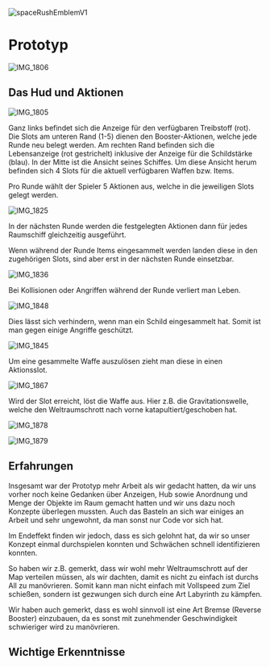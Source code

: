 ![spaceRushEmblemV1](images/spaceRushLogo.jpg)

# Prototyp

![IMG_1806](images/IMG_1806.JPG)

## Das Hud und Aktionen

![IMG_1805](images/IMG_1805.JPG)

Ganz links befindet sich die Anzeige für den verfügbaren Treibstoff (rot). Die Slots am unteren Rand (1-5) dienen den Booster-Aktionen, welche jede Runde neu belegt werden. Am rechten Rand befinden sich die Lebensanzeige (rot gestrichelt) inklusive der Anzeige für die Schildstärke (blau). In der Mitte ist die Ansicht seines Schiffes. Um diese Ansicht herum befinden sich 4 Slots für die aktuell verfügbaren Waffen bzw. Items.

Pro Runde wählt der Spieler 5 Aktionen aus, welche in die jeweiligen Slots gelegt werden.

![IMG_1825](images/IMG_1825.JPG)

In der nächsten Runde werden die festgelegten Aktionen dann für jedes Raumschiff gleichzeitig ausgeführt.

Wenn während der Runde Items eingesammelt werden landen diese in den zugehörigen Slots, sind aber erst in der nächsten Runde einsetzbar.

![IMG_1836](images/IMG_1836.JPG)

Bei Kollisionen oder Angriffen während der Runde verliert man Leben.

![IMG_1848](images/IMG_1848.JPG)

Dies lässt sich verhindern, wenn man ein Schild eingesammelt hat. Somit ist man gegen einige Angriffe geschützt.

![IMG_1845](images/IMG_1845.JPG)

Um eine gesammelte Waffe auszulösen zieht man diese in einen Aktionsslot.

![IMG_1867](images/IMG_1867.JPG)

Wird der Slot erreicht, löst die Waffe aus. Hier z.B. die Gravitationswelle, welche den Weltraumschrott nach vorne katapultiert/geschoben hat.

![IMG_1878](images/IMG_1878.JPG)

![IMG_1879](images/IMG_1879.JPG)

## Erfahrungen

Insgesamt war der Prototyp mehr Arbeit als wir gedacht hatten, da wir uns vorher noch keine Gedanken über Anzeigen, Hub sowie Anordnung und Menge der Objekte im Raum gemacht hatten und wir uns dazu noch Konzepte überlegen mussten. Auch das Basteln an sich war einiges an Arbeit und sehr ungewohnt, da man sonst nur Code vor sich hat.

Im Endeffekt finden wir jedoch, dass es sich gelohnt hat, da wir so unser Konzept einmal durchspielen konnten und Schwächen schnell identifizieren konnten.

So haben wir z.B. gemerkt, dass wir wohl mehr Weltraumschrott auf der Map verteilen müssen, als wir dachten, damit es nicht zu einfach ist durchs All zu manövrieren. Somit kann man nicht einfach mit Vollspeed zum Ziel schießen, sondern ist gezwungen sich durch eine Art Labyrinth zu kämpfen.

Wir haben auch gemerkt, dass es wohl sinnvoll ist eine Art Bremse (Reverse Booster) einzubauen, da es sonst mit zunehmender Geschwindigkeit schwieriger wird zu manövrieren.

## Wichtige Erkenntnisse


